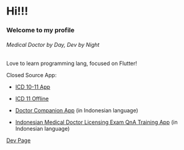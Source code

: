 # Hi!!!

### Welcome to my profile

###### Medical Doctor by Day, Dev by Night

Love to learn programming lang, focused on Flutter!

Closed Source App:

- [ICD 10-11 App](https://play.google.com/store/apps/details?id=com.mrcrbrth.icd_cm_pcs)

- [ICD 11 Offline](https://play.google.com/store/apps/details?id=com.mrcrbrth.icd11_offline)
  
- [Doctor Companion App](https://play.google.com/store/apps/details?id=com.mrcrbrth.teman_dokter) (in Indonesian language)

- [Indonesian Medical Doctor Licensing Exam QnA Training App](https://play.google.com/store/apps/details?id=com.mrcrbrth.latihan_ukmppd) (in Indonesian language)

[Dev Page](https://mrcrbrth.is-a.dev)
